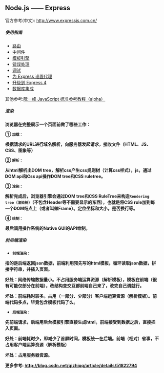 ## Node.js —— Express

官方参考(中文): http://www.expressjs.com.cn/

##### 使用指南
<ul>
<li><a href="http://www.expressjs.com.cn/guide/routing.html">路由</a></li>
<li><a href="http://www.expressjs.com.cn/guide/using-middleware.html">中间件</a></li>
<li><a href="http://www.expressjs.com.cn/guide/using-template-engines.html">模板引擎</a></li>
<li><a href="http://www.expressjs.com.cn/guide/error-handling.html">错误处理</a></li>
<li><a href="http://www.expressjs.com.cn/guide/debugging.html">调试</a></li>
<li><a href="http://www.expressjs.com.cn/guide/behind-proxies.html">为 Express 设置代理</a></li>
<li><a href="http://www.expressjs.com.cn/guide/migrating-4.html">升级到 Express 4</a></li>
<li><a href="http://www.expressjs.com.cn/guide/database-integration.html">数据库集成</a></li>
</ul>


其他参考:[阮一峰 JavaScript 标准参考教程（alpha） ](http://javascript.ruanyifeng.com/nodejs/express.html)

##### 渲染

<b>浏览器在完整展示一个页面前做了哪些工作：

① `加载：`

根据请求的URL进行域名解析，向服务器发起请求，接收文件（HTML、JS、CSS、图象等）

② `解析：`

从html解析出DOM tree，解析css产生css规则树（计算css样式），js，通过DOM api和Css api操作DOM tree和CSS ruletree。

③ `渲染：`

解析完成后，浏览器引擎会通过DOM tree和CSS RuleTree来构造`Rendering tree（渲染树）`（不包含Header等不需要显示的东西），也就是将CSS rule加到每一个DOM结点上（或者叫做Frame）。定位坐标和大小，是否换行等。

④ `绘制：`

最后调用操作系统的Native GUI的API绘制。

##### 前后端渲染

 - `前端渲染：`

指的是后端返回json数据，前端利用预先写的html模板，循环读取json数据，拼接字符串，并插入页面。

好处：网络传输数据量小。不占用服务端运算资源（解析模板），模板在前端（很有可能仅部分在前端），改结构变交互都前端自己来了，改完自己调就行。

坏处：前端耗时较多。占用（一部分、少部分）客户端运算资源（解析模板）。前端代码多点，毕竟包含模板代码了么。

 - `后端渲染：`

先前端请求，后端用后台模板引擎直接生成html，前端接受到数据之后，直接插入页面。

好处：前端耗时少，即减少了首屏时间，模板统一在后端。前端（相对）省事，不占用客户端运算资源（解析模板）

坏处：占用服务器资源。

更多参考: http://blog.csdn.net/qizhiqq/article/details/51822794